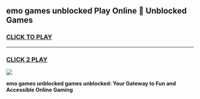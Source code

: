
## emo games unblocked Play Online 👋 Unblocked Games
<h3>
<a href="https://premium.freeplayer.one?title=emo_games_unblocked&ref=19F">CLICK TO PLAY</a></h3>
<hr>

<h3>
<a href="https://premium.freeplayer.one?title=emo_games_unblocked&ref=19F">CLICK 2 PLAY</a>
  
</h3>

<a href="https://premium.freeplayer.one?title=emo_games_unblocked&ref=19F"><img src="https://clearcache.store/games.png"></a>


**emo games unblocked games unblocked: Your Gateway to Fun and Accessible Online Gaming**
